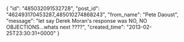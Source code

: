  {
   "id": "485032091532728",
   "post_id": "462493170453287_485010274868243",
   "from_name": "Pete Daoust",
   "message": "let say Derek Moran's response was NO, NO OBJECTIONS...whats next ????",
   "created_time": "2013-02-25T23:30:31+0000"
 }
